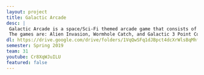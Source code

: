 ```yaml
---
layout: project
title: Galactic Arcade
desc: |
 Galactic Arcade is a space/Sci-Fi themed arcade game that consists of a main lobby as well as three mini-games.
 The games are: Alien Invasion, Wormhole Catch, and Galactic 3 Point Contest.
dl: https://drive.google.com/drive/folders/1VqQwSFq1dJBpct4dcXrWlsBqMhfsbmz4?usp=sharing
semester: Spring 2019
team: 31
youtube: Cr8XqWJuILU
featured: false
---
```


